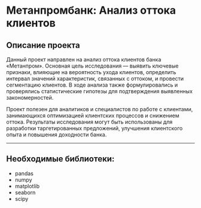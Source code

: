 # Метанпромбанк: Анализ оттока клиентов

## Описание проекта

Данный проект направлен на анализ оттока клиентов банка «Метанпром». Основная цель исследования — выявить ключевые признаки, влияющие на вероятность ухода клиентов, определить интервал значений характеристик, связанных с оттоком, и провести сегментацию клиентов. В ходе анализа также формулировались и проверялись статистические гипотезы для подтверждения выявленных закономерностей.

Проект полезен для аналитиков и специалистов по работе с клиентами, занимающихся оптимизацией клиентских процессов и снижением оттока. Результаты исследования могут быть использованы для разработки таргетированных предложений, улучшения клиентского опыта и повышения доходности банка.

---

## Необходимые библиотеки: ##
  - pandas
  - numpy
  - matplotlib
  - seaborn
  - scipy
